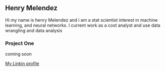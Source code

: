 ## Henry Melendez

Hi my name is henry Melendez and i am a stat scientist interest in machine learning, and neural networks. I current work as a cost analyst and use data wrangling and data analysis 



### Project One
coming soon 




[My Linkin profile](https://www.linkedin.com/in/henrymelendez/)



